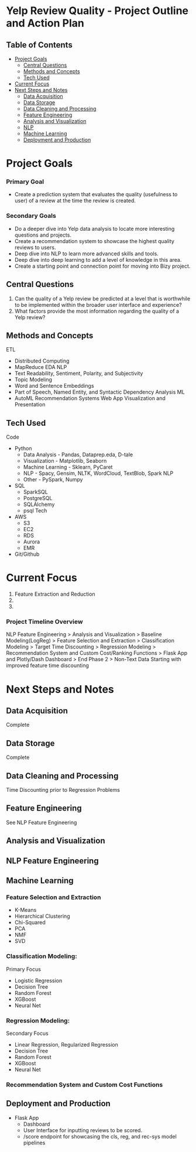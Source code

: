 # Yelp Review Quality - Project Outline and Action Plan

## Table of Contents
* [Project Goals](#Project-Goals)
    * [Central Questions](#Central-Questions)
    * [Methods and Concepts](#Methods-and-Concepts)
    * [Tech Used](#Tech-Used)
* [Current Focus](#Current-Focus)
* [Next Steps and Notes](#Next-Steps-and-Notes)
    * [Data Acquisition](#Data-Acquisition)
    * [Data Storage](#Data-Storage)
    * [Data Cleaning and Processing](#Data-Cleaning-and-Processing)
    * [Feature Engineering](#Feature-Engineering)
    * [Analysis and Visualization](#Analysis-and-Visualization)
    * [NLP](#NLP)
    * [Machine Learning](#Machine-Learning)
    * [Deployment and Production](#Deployment-and-Production)

# Project Goals

### Primary Goal 

* Create a prediction system that evaluates the quality (usefulness to user) of a review at the time the review is created.

### Secondary Goals

* Do a deeper dive into Yelp data analysis to locate more interesting questions and projects.
* Create a recommendation system to showcase the highest quality reviews to users.
* Deep dive into NLP to learn more advanced skills and tools.
* Deep dive into deep learning to add a level of knowledge in this area.
* Create a starting point and connection point for moving into Bizy project.

## Central Questions

1. Can the quality of a Yelp review be predicted at a level that is worthwhile to be implemented within the broader user interface and experience?
2. What factors provide the most information regarding the quality of a Yelp review?

## Methods and Concepts

ETL
* Distributed Computing
* MapReduce
EDA
NLP
* Text Readability, Sentiment, Polarity, and Subjectivity
* Topic Modeling
* Word and Sentence Embeddings
* Part of Speech, Named Entity, and Syntactic Dependency Analysis
ML
* AutoML
Recommendation Systems
Web App
Visualization and Presentation

## Tech Used

Code
* Python
    * Data Analysis - Pandas, Dataprep.eda, D-tale
    * Visualization - Matplotlib, Seaborn
    * Machine Learning - Sklearn, PyCaret
    * NLP - Spacy, Gensim, NLTK, WordCloud, TextBlob, Spark NLP
    * Other - PySpark, Numpy
* SQL 
    * SparkSQL
    * PostgreSQL
    * SQLAlchemy
    * psql
Tech
* AWS
    * S3
    * EC2
    * RDS
    * Aurora
    * EMR 
* Git/Github

# Current Focus

1. Feature Extraction and Reduction
2.  
3. 

### Project Timeline Overview

NLP Feature Engineering > Analysis and Visualization > Baseline Modeling(LogReg) > Feature Selection and Extraction > Classification Modeling > Target Time Discounting > Regression Modeling > Recommendation System and Custom Cost/Ranking Functions > Flask App and Plotly/Dash Dashboard > End Phase 2 > Non-Text Data Starting with improved feature time discounting

# Next Steps and Notes

## Data Acquisition

Complete

## Data Storage

Complete

## Data Cleaning and Processing

Time Discounting prior to Regression Problems

## Feature Engineering

See NLP Feature Engineering

## Analysis and Visualization

## NLP Feature Engineering

## Machine Learning

### Feature Selection and Extraction

* K-Means
* Hierarchical Clustering
* Chi-Squared
* PCA
* NMF
* SVD

### Classification Modeling:
Primary Focus
* Logistic Regression
* Decision Tree
* Random Forest
* XGBoost
* Neural Net

### Regression Modeling:
Secondary Focus
* Linear Regression, Regularized Regression
* Decision Tree
* Random Forest
* XGBoost
* Neural Net

### Recommendation System and Custom Cost Functions

## Deployment and Production

* Flask App
    * Dashboard
    * User Interface for inputting reviews to be scored.
    * /score endpoint for showcasing the cls, reg, and rec-sys model pipelines  